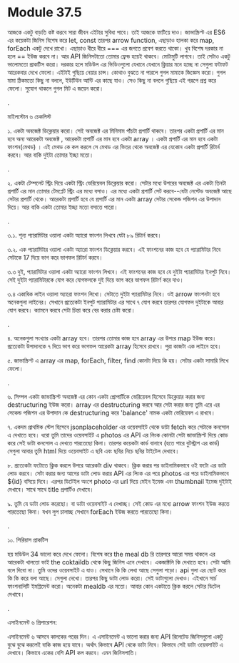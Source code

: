 # Module 37.5


আজকে একটু বাড়তি কষ্ট করবে সারা জীবন এইটার সুবিধা পাবে। তাই আজকে ফাটিয়ে দাও। জাভাস্ক্রিপ্ট এর ES6 এর কয়েকটা জিনিস বিশেষ করে let, const তারপর arrow function, এছাড়াও হালকা করে map, forEach একটু দেখে রাখো। এছাড়াও ধীরে ধীরে === এর জগতে প্রবেশ করতে থাকো। খুব বিশেষ দরকার না হলে == ইউজ করবে না। আর API জিনিসটাতো তোমার ফ্রেন্ড হয়েই থাকবে। মোটামুটি লাগবে। তাই সেটাও একটু ভালোমতো প্রাকটিস করো। দরকার হলে মডিউল এর ভিডিওগুলো যেখানে যেখানে ক্লিয়ার মনে হচ্ছে না সেগুলা ফটাফট আরেকবার দেখে ফেলো। এইটাই গুছিয়ে নেয়ার চান্স। কোথাও বুঝতে না পারলে গুগল মামাকে জিজ্ঞেস করো। গুগল মামা ঠিকমতো কিছু না বললে, ইউটিউব আন্টি এর কাছে যাও। সেও কিছু না বললে গুছিয়ে এই গরূপে প্রশ্ন করে ফেলো। সুযোগ থাকলে গুগল মিট এ জয়েন করো।  



.

মাইলস্টোন ৬ চেকলিস্ট 

১. একটা অবজেক্ট ডিক্লেয়ার করো। সেই অবজেক্ট এর মিনিমাম পাঁচটা প্রপার্টি থাকবে। তারপর একটা প্রপার্টি এর মান হবে অন্য আরেকটা অবজেক্ট , আরেকটা প্রপার্টি এর মান হবে একটা array । একটা প্রপার্টি এর মান হবে একটা ফাংশন(মেথড) । এই মেথড কে কল করলে সে মেথড এর ভিতর থেকে অবজেক্ট এর যেকোন একটা প্রপার্টি রিটার্ন করবে। আর বাকি দুইটা তোমার ইচ্ছা মতো। 

.

২. একটা টেম্পলেট স্ট্রিং দিয়ে একটা স্ট্রিং ভেরিয়েবল ডিক্লেয়ার করো। সেটার মধ্যে উপরের অবজেক্ট এর একটা তিনটা প্রপার্টি এর মান তোমার টেমপ্লেট স্ট্রিং এর মধ্যে বসাও। এর মধ্যে একটা প্রপার্টি সেট করবে--যেটা নেস্টেড অবজেক্ট আছে সেটার প্রপার্টি থেকে। আরেকটা প্রপার্টি হবে যে প্রপার্টি এর মান একটা array সেটার সেকেন্ড পজিশন এর উপাদান দিয়ে। আর বাকি একটা তোমার ইচ্ছা মতো বসাতে পারো। 

.

৩.১. শূন্য প্যারামিটার ওয়ালা একটা অ্যারো ফাংশন লিখবে যেটা ৮৯ রিটার্ন করবে। 

৩.২. এক প্যারামিটার ওয়ালা একটা অ্যারো ফাংশন ডিক্লেয়ার করবে। এই ফাংশনের কাজ হবে যে প্যারামিটার নিবে সেটাকে 17 দিয়ে ভাগ করে ভাগফল রিটার্ন করবে। 

৩.৩ দুই, প্যারামিটার ওয়ালা একটা অ্যারো ফাংশন লিখবে। এই ফাংশনের কাজ হবে যে দুইটা প্যারামিটার ইনপুট নিবে। সেই দুইটা প্যারামিটারকে যোগ করে যোগফলকে দুই দিয়ে ভাগ করে ভাগফল রিটার্ণ করে দাও। 

৩.৪ একাধিক লাইন ওয়ালা অ্যারো ফাংশন লিখো। সেটাতে দুইটা প্যারামিটার নিবে। ওই arrow ফাংশনটা হবে অনেকগুলা লাইনের। সেখানে প্রত্যেকটা ইনপুট প্যারামিটার এর সাথে ৭ যোগ করবে তারপর যোগফল দুইটাকে আবার যোগ করবে। ক্যামনে করবে সেটা চিন্তা করে বের করার চেষ্টা করো। 



.



৪. অনেকগুলা সংখ্যার একটা array হবে। তারপর তোমার কাজ হবে array এর উপরে map ইউজ করে। প্রত্যেকটা উপাদানকে ৭ দিয়ে ভাগ করে ভাগফল আরেকটা array হিসেবে রাখবে। পুরা কাজটা এক লাইনে হবে। 



৫. জাভাস্ক্রিপ্ট এ array এর map, forEach, filter, find কোনটা দিয়ে কি হয়। সেটার একটা সামারি লিখে ফেলো। 



.

৬. সিম্পল একটা জাভাস্ক্রিপ্ট অবজেক্ট এর কোন একটা প্রোপার্টিকে ভেরিয়েবল হিসেবে ডিক্লেয়ার করার জন্য destructuring ইউজ করো। array এর destructuring করবে আর সেটা করার জন্য তুমি এরে এর সেকেন্ড পজিশন এর উপাদান কে destructuring করে 'balance' নামক একটা ভেরিয়েবল এ রাখবে।



৭. একদম প্রাথমিক স্টেপ হিসেবে jsonplaceholder এর ওয়েবসাইট থেকে ডাটা fetch করে সেটাকে কনসোল এ দেখাতে হবে। ধরো তুমি তাদের ওয়েবসাইট এ photos এর API এর লিংক কোনটা সেটা জাভাস্ক্রিপ্ট দিয়ে কোড করে সেই ডাটা কনসোল এ দেখতে পারতেছো কিনা। তারপর কয়েকটা কার্ড বানাবে (হতে পারে বুটস্ট্রাপ এর কার্ড) সেগুলা আবার তুমি html দিয়ে ওয়েবসাইট এ ছবি এবং ছবির নিচে ছবির টাইটেল দেখাবে। 



৮. প্রত্যেকটা ফটোতে ক্লিক করলে উপরে আরেকটা div থাকবে। ক্লিক করার পর ডাইনামিকভাবে ওই ফটো এর ডাটা লোড করবে। সেটা করার জন্য আগের ডাটা লোড করার API এর লিংক এর পরে photos এর পরে ডাইনামিকভাবে ${id} বসিয়ে দিবে। এরপর ডিটেইল অংশে photo এর url দিয়ে মেইন ইমেজ এবং thumbnail ইমেজ দুইটাই দেখাবে। সাথে সাথে title প্রপার্টিও দেখাবে। 



৯. তুমি যে ডাটা লোড করেছো। বা ডাটা ওয়েবসাইট এ দেখাচ্ছ। সেই কোড এর মধ্যে arrow ফাংশন ইউজ করতে পারতেছো কিনা। যখন লুপ চালাচ্ছ সেখানে forEach ইউজ করতে পারতেছো কিনা। 



.

১০. সিরিয়াস প্রাকটিস 

হয় মডিউল 34 ভালো করে দেখে ফেলো। বিশেষ করে the meal db রি তারপরে আরো সময় থাকলে এর আরেকটা খালতো ভাই the coktaildb থেকে কিছু জিনিস এনে দেখাবে। একজাক্টলি কি দেখাতে হবে। সেটা আমি বলে দিবো না। তুমি ওদের ওয়েবসাইট এ যাও। সেখানে কি কি লেখা আছে সেগুলা পড়ো। api গুলা এর ছোট করে কি কি করে বলা আছে। সেগুলা দেখো। তারপর কিছু ডাটা লোড করো। সেই ডাটাগুলো দেখাও। এইখানে সার্চ ফাংশনালিটি ইমপ্লিমেন্ট করো। অনেকটা mealdb এর মতো। আবার কোন একটাতে ক্লিক করলে সেটার ডিটেল দেখাবে। 



.



এসাইনমেন্ট ৬ প্রিপারেশন: 

এসাইনমেন্ট ৬ আসবে কালকের পরের দিন। এ এসাইনমেন্ট এ ভালো করার জন্য API রিলেটেড জিনিসগুলো একটু বুঝে বুঝে করলেই বাকি কাজ হয়ে যাবে। অর্থাৎ কিভাবে API থেকে ডাটা নিবে। কিভাবে সেই ডাটা ওয়েবসাইট এ দেখাবে। কিভাবে একের বেশি API কল করবে। এমন জিনিসপাতি। 
